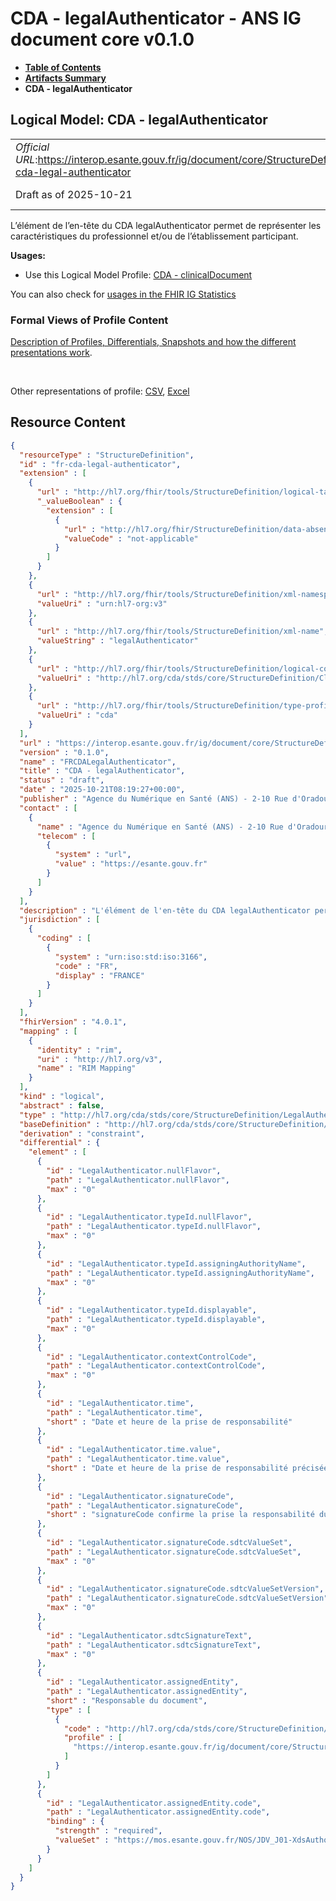 # CDA - legalAuthenticator - ANS IG document core v0.1.0

* [**Table of Contents**](toc.md)
* [**Artifacts Summary**](artifacts.md)
* **CDA - legalAuthenticator**

## Logical Model: CDA - legalAuthenticator 

| | |
| :--- | :--- |
| *Official URL*:https://interop.esante.gouv.fr/ig/document/core/StructureDefinition/fr-cda-legal-authenticator | *Version*:0.1.0 |
| Draft as of 2025-10-21 | *Computable Name*:FRCDALegalAuthenticator |

 
L’élément de l’en-tête du CDA legalAuthenticator permet de représenter les caractéristiques du professionnel et/ou de l’établissement participant. 

**Usages:**

* Use this Logical Model Profile: [CDA - clinicalDocument](StructureDefinition-fr-cda-clinical-document.md)

You can also check for [usages in the FHIR IG Statistics](https://packages2.fhir.org/xig/ans.document.fr.core|current/StructureDefinition/fr-cda-legal-authenticator)

### Formal Views of Profile Content

 [Description of Profiles, Differentials, Snapshots and how the different presentations work](http://build.fhir.org/ig/FHIR/ig-guidance/readingIgs.html#structure-definitions). 

 

Other representations of profile: [CSV](StructureDefinition-fr-cda-legal-authenticator.csv), [Excel](StructureDefinition-fr-cda-legal-authenticator.xlsx) 



## Resource Content

```json
{
  "resourceType" : "StructureDefinition",
  "id" : "fr-cda-legal-authenticator",
  "extension" : [
    {
      "url" : "http://hl7.org/fhir/tools/StructureDefinition/logical-target",
      "_valueBoolean" : {
        "extension" : [
          {
            "url" : "http://hl7.org/fhir/StructureDefinition/data-absent-reason",
            "valueCode" : "not-applicable"
          }
        ]
      }
    },
    {
      "url" : "http://hl7.org/fhir/tools/StructureDefinition/xml-namespace",
      "valueUri" : "urn:hl7-org:v3"
    },
    {
      "url" : "http://hl7.org/fhir/tools/StructureDefinition/xml-name",
      "valueString" : "legalAuthenticator"
    },
    {
      "url" : "http://hl7.org/fhir/tools/StructureDefinition/logical-container",
      "valueUri" : "http://hl7.org/cda/stds/core/StructureDefinition/ClinicalDocument"
    },
    {
      "url" : "http://hl7.org/fhir/tools/StructureDefinition/type-profile-style",
      "valueUri" : "cda"
    }
  ],
  "url" : "https://interop.esante.gouv.fr/ig/document/core/StructureDefinition/fr-cda-legal-authenticator",
  "version" : "0.1.0",
  "name" : "FRCDALegalAuthenticator",
  "title" : "CDA - legalAuthenticator",
  "status" : "draft",
  "date" : "2025-10-21T08:19:27+00:00",
  "publisher" : "Agence du Numérique en Santé (ANS) - 2-10 Rue d'Oradour-sur-Glane, 75015 Paris",
  "contact" : [
    {
      "name" : "Agence du Numérique en Santé (ANS) - 2-10 Rue d'Oradour-sur-Glane, 75015 Paris",
      "telecom" : [
        {
          "system" : "url",
          "value" : "https://esante.gouv.fr"
        }
      ]
    }
  ],
  "description" : "L'élément de l'en-tête du CDA legalAuthenticator permet de représenter les caractéristiques du professionnel et/ou de l'établissement participant.",
  "jurisdiction" : [
    {
      "coding" : [
        {
          "system" : "urn:iso:std:iso:3166",
          "code" : "FR",
          "display" : "FRANCE"
        }
      ]
    }
  ],
  "fhirVersion" : "4.0.1",
  "mapping" : [
    {
      "identity" : "rim",
      "uri" : "http://hl7.org/v3",
      "name" : "RIM Mapping"
    }
  ],
  "kind" : "logical",
  "abstract" : false,
  "type" : "http://hl7.org/cda/stds/core/StructureDefinition/LegalAuthenticator",
  "baseDefinition" : "http://hl7.org/cda/stds/core/StructureDefinition/LegalAuthenticator",
  "derivation" : "constraint",
  "differential" : {
    "element" : [
      {
        "id" : "LegalAuthenticator.nullFlavor",
        "path" : "LegalAuthenticator.nullFlavor",
        "max" : "0"
      },
      {
        "id" : "LegalAuthenticator.typeId.nullFlavor",
        "path" : "LegalAuthenticator.typeId.nullFlavor",
        "max" : "0"
      },
      {
        "id" : "LegalAuthenticator.typeId.assigningAuthorityName",
        "path" : "LegalAuthenticator.typeId.assigningAuthorityName",
        "max" : "0"
      },
      {
        "id" : "LegalAuthenticator.typeId.displayable",
        "path" : "LegalAuthenticator.typeId.displayable",
        "max" : "0"
      },
      {
        "id" : "LegalAuthenticator.contextControlCode",
        "path" : "LegalAuthenticator.contextControlCode",
        "max" : "0"
      },
      {
        "id" : "LegalAuthenticator.time",
        "path" : "LegalAuthenticator.time",
        "short" : "Date et heure de la prise de responsabilité"
      },
      {
        "id" : "LegalAuthenticator.time.value",
        "path" : "LegalAuthenticator.time.value",
        "short" : "Date et heure de la prise de responsabilité précisée à la seconde avec précision du décalage par rapport au temps universel (UTC)"
      },
      {
        "id" : "LegalAuthenticator.signatureCode",
        "path" : "LegalAuthenticator.signatureCode",
        "short" : "signatureCode confirme la prise la responsabilité du document."
      },
      {
        "id" : "LegalAuthenticator.signatureCode.sdtcValueSet",
        "path" : "LegalAuthenticator.signatureCode.sdtcValueSet",
        "max" : "0"
      },
      {
        "id" : "LegalAuthenticator.signatureCode.sdtcValueSetVersion",
        "path" : "LegalAuthenticator.signatureCode.sdtcValueSetVersion",
        "max" : "0"
      },
      {
        "id" : "LegalAuthenticator.sdtcSignatureText",
        "path" : "LegalAuthenticator.sdtcSignatureText",
        "max" : "0"
      },
      {
        "id" : "LegalAuthenticator.assignedEntity",
        "path" : "LegalAuthenticator.assignedEntity",
        "short" : "Responsable du document",
        "type" : [
          {
            "code" : "http://hl7.org/cda/stds/core/StructureDefinition/AssignedEntity",
            "profile" : [
              "https://interop.esante.gouv.fr/ig/document/core/StructureDefinition/fr-cda-assigned-entity"
            ]
          }
        ]
      },
      {
        "id" : "LegalAuthenticator.assignedEntity.code",
        "path" : "LegalAuthenticator.assignedEntity.code",
        "binding" : {
          "strength" : "required",
          "valueSet" : "https://mos.esante.gouv.fr/NOS/JDV_J01-XdsAuthorSpecialty-CISIS/FHIR/JDV-J01-XdsAuthorSpecialty-CISIS"
        }
      }
    ]
  }
}

```
